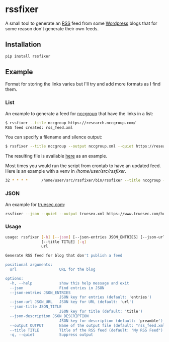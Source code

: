 # rssfixer

A small tool to generate an [RSS][rss] feed from some [Wordpress][wor] blogs that for some reason don't generate their own feeds.

## Installation

```bash
pip install rssfixer
```

## Example

Format for storing the links varies but I'll try and add more formats as I find them.

### List

An example to generate a feed for [nccgroup][ncc] that have the links in a list:

```bash
$ rssfixer --title nccgroup https://research.nccgroup.com/
RSS feed created: rss_feed.xml
```

You can specify a filename and silence output:

```bash
$ rssfixer --title nccgroup --output nccgroup.xml --quiet https://research.nccgroup.com/
```

The resulting file is available [here][exa] as an example.

Most times you would run the script from crontab to have an updated feed. Here is an example with a venv in _/home/user/src/rssfixer_.

```bash
32 * * * *      /home/user/src/rssfixer/bin/rssfixer --title nccgroup --output /var/www/html/feeds/nccgroup.xml --quiet https://research.nccgroup.com
```

### JSON

An example for [truesec.com][tru]:

```bash
rssfixer --json --quiet --output truesex.xml https://www.truesec.com/hub/blog
```

### Usage

```bash
usage: rssfixer [-h] [--json] [--json-entries JSON_ENTRIES] [--json-url JSON_URL] [--json-title JSON_TITLE] [--json-description JSON_DESCRIPTION] [--output OUTPUT]
                [--title TITLE] [-q]
                url

Generate RSS feed for blog that don't publish a feed

positional arguments:
  url                   URL for the blog

options:
  -h, --help            show this help message and exit
  --json                Find entries in JSON
  --json-entries JSON_ENTRIES
                        JSON key for entries (default: 'entries')
  --json-url JSON_URL   JSON key for URL (default: 'url')
  --json-title JSON_TITLE
                        JSON key for title (default: 'title')
  --json-description JSON_DESCRIPTION
                        JSON key for description (default: 'preamble')
  --output OUTPUT       Name of the output file (default: "rss_feed.xml")
  --title TITLE         Title of the RSS feed (default: "My RSS Feed")
  -q, --quiet           Suppress output
```


  [exa]: https://github.com/reuteras/rssfixer/blob/main/example/nccgroup.xml
  [ncc]: https://research.nccgroup.com/
  [rss]: https://www.rssboard.org/
  [tru]: https://www.truesec.com/hub/blog
  [wor]: https://wordpress.org/
